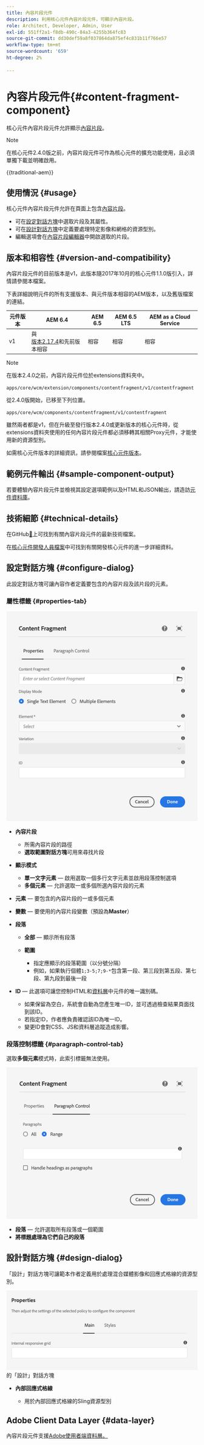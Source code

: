 ```yaml
---
title: 內容片段元件
description: 利用核心元件內容片段元件，可顯示內容片段。
role: Architect, Developer, Admin, User
exl-id: 551ff2a1-f8db-490c-84a3-4255b364fc83
source-git-commit: dd30def59a8f037864da875ef4c831b11f766e57
workflow-type: tm+mt
source-wordcount: '659'
ht-degree: 2%

---
```



# 內容片段元件{#content-fragment-component}

核心元件內容片段元件允許顯示[內容片段](https://experienceleague.adobe.com/docs/experience-manager-cloud-service/assets/content-fragments/content-fragments.html)。

>[!NOTE]
>
>在核心元件2.4.0版之前，內容片段元件可作為核心元件的擴充功能使用，且必須單獨下載並明確啟用。

{{traditional-aem}}

## 使用情況 {#usage}

核心元件內容片段元件允許在頁面上包含[內容片段](https://experienceleague.adobe.com/docs/experience-manager-cloud-service/assets/content-fragments/content-fragments.html)。

* 可在[設定對話方塊](#configure-dialog)中選取片段及其屬性。
* 可在[設計對話方塊](#design-dialog)中定義要處理特定影像和網格的資源型別。
* 編輯選項會在[內容片段編輯器](https://experienceleague.adobe.com/docs/experience-manager-cloud-service/assets/content-fragments/content-fragments-variations.html)中開啟選取的片段。

## 版本和相容性 {#version-and-compatibility}

內容片段元件的目前版本是v1，此版本隨2017年10月的核心元件1.1.0版引入，詳情請參閱本檔案。

下表詳細說明元件的所有支援版本、與元件版本相容的AEM版本，以及舊版檔案的連結。

| 元件版本 | AEM 6.4 | AEM 6.5 | AEM 6.5 LTS | AEM as a Cloud Service |
|--- |--- |---|---|---|
| v1 | 與<br>[版本2.17.4](/help/versions.md)和先前版本相容 | 相容 | 相容 | 相容 |

>[!NOTE]
>
>在版本2.4.0之前，內容片段元件位於extensions資料夾中。
>
> `apps/core/wcm/extension/components/contentfragment/v1/contentfragment`
> 
>從2.4.0版開始，已移至下列位置。
>
>`apps/core/wcm/components/contentfragment/v1/contentfragment`
>
>雖然兩者都是v1，但在升級至發行版本2.4.0或更新版本的核心元件時，從extensions資料夾使用的任何內容片段元件都必須移轉其相關Proxy元件，才能使用新的資源型別。

如需核心元件版本的詳細資訊，請參閱檔案[核心元件版本](/help/versions.md)。

## 範例元件輸出 {#sample-component-output}

若要體驗內容片段元件並檢視其設定選項範例以及HTML和JSON輸出，請造訪[元件資料庫](https://adobe.com/go/aem_cmp_library_cf)。

## 技術細節 {#technical-details}

在GitHub[&#128279;](https://adobe.com/go/aem_cmp_tech_cf_v1)上可找到有關內容片段元件的最新技術檔案。

在[核心元件開發人員檔案](/help/developing/overview.md)中可找到有關開發核心元件的進一步詳細資料。

## 設定對話方塊 {#configure-dialog}

此設定對話方塊可讓內容作者定義要包含的內容片段及該片段的元素。

### 屬性標籤 {#properties-tab}

![內容片段元件](/help/assets/content-fragment-edit-properties.png)

* **內容片段**

   * 所需內容片段的路徑
   * **選取範圍對話方塊**&#x200B;可用來尋找片段

* **顯示模式**
   * **單一文字元素** — 啟用選取一個多行文字元素並啟用段落控制選項
   * **多個元素** — 允許選取一或多個所選內容片段的元素
* **元素** — 要包含的內容片段的一或多個元素
* **變數** — 要使用的內容片段變數（預設為&#x200B;**Master**）

* **段落**

   * **全部** — 顯示所有段落
   * **範圍**

      * 指定應顯示的段落範圍（以分號分隔）
      * 例如，如果執行個體`1;3-5;7;9-*`包含第一段、第三段到第五段、第七段、第九段到最後一段
* **ID** — 此選項可讓您控制HTML和[資料層](/help/developing/data-layer/overview.md)中元件的唯一識別碼。
   * 如果保留為空白，系統會自動為您產生唯一ID，並可透過檢查結果頁面找到該ID。
   * 若指定ID，作者應負責確認該ID為唯一ID。
   * 變更ID會對CSS、JS和資料層追蹤造成影響。

### 段落控制標籤 {#paragraph-control-tab}

選取&#x200B;**多個元素**&#x200B;模式時，此索引標籤無法使用。

![內容片段元件](/help/assets/content-fragment-edit-paragraph.png)

* **段落** — 允許選取所有段落或一個範圍
* **將標題處理為它們自己的段落**

## 設計對話方塊 {#design-dialog}

「設計」對話方塊可讓範本作者定義用於處理混合媒體影像和回應式格線的資源型別。

![內容片段元件](/help/assets/content-fragment-design.png)的「設計」對話方塊

* **內部回應式格線**

   * 用於內部回應式格線的Sling資源型別

## Adobe Client Data Layer {#data-layer}

內容片段元件支援[Adobe使用者端資料層。](/help/developing/data-layer/overview.md)
